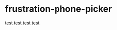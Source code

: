 # frustration-phone-picker
 
[test test test test](https://www.reddit.com/r/badUIbattles/comments/e74mjz/please_select_a_country_if_you_can_find_it/)
